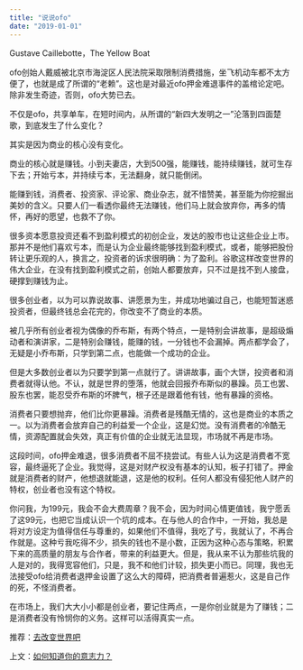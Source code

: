 ```yaml
---
title: "说说ofo"
date: "2019-01-01"
---
```


Gustave Caillebotte，The Yellow Boat

ofo创始人戴威被北京市海淀区人民法院采取限制消费措施，坐飞机动车都不太方便了，也就是成了所谓的“老赖”。这也是对最近ofo押金难退事件的盖棺论定吧。除非发生奇迹，否则，ofo大势已去。

不仅是ofo，共享单车，在短时间内，从所谓的“新四大发明之一”沦落到四面楚歌，到底发生了什么变化？

其实是因为商业的核心没有变化。

商业的核心就是赚钱。小到夫妻店，大到500强，能赚钱，能持续赚钱，就可生存下去；开始亏本，并持续亏本，无法翻身，就只能倒闭。

能赚到钱，消费者、投资家、评论家、商业杂志，就不惜赞美，甚至能为你挖掘出美妙的含义。只要人们一看透你最终无法赚钱，他们马上就会放弃你，再多的情怀，再好的愿望，也救不了你。

很多资本愿意投资还看不到盈利模式的初创企业，发达的股市也让这些企业上市。那并不是他们喜欢亏本，而是认为企业最终能够找到盈利模式，或者，能够把股份转让更乐观的人，换言之，投资者的诉求很明确：为了盈利。谷歌这样改变世界的伟大企业，在没有找到盈利模式之前，创始人都要放弃，只不过是找不到人接盘，硬撑到赚钱为止。

很多创业者，以为可以靠说故事、讲愿景为生，并成功地骗过自己，也能短暂迷惑投资者，但最终钱总会花完的，你改变不了商业的本质。

被几乎所有创业者视为偶像的乔布斯，有两个特点，一是特别会讲故事，是超级煽动者和演讲家，二是特别会赚钱，能赚的钱，一分钱也不会漏掉。两点都学会了，无疑是小乔布斯，只学到第二点，也能做一个成功的企业。

但是大多数创业者以为只要学到第一点就行了。讲讲故事，画个大饼，投资者和消费者就得认他。不认，就是世界的堕落，他就会回报乔布斯似的暴躁。员工也罢、股东也罢，能忍受乔布斯的坏脾气，根子还是跟着他有钱，他有暴躁的资格。

消费者只要想抛弃，他们比你更暴躁。消费者是残酷无情的，这也是商业的本质之一。以为消费者会放弃自己的利益爱一个企业，这是幻觉。没有消费者的冷酷无情，资源配置就会失效，真正有价值的企业就无法显现，市场就不再是市场。

这段时间，ofo押金难退，很多消费者不屈不挠尝试。有些人认为这是消费者不宽容，最终逼死了企业。我觉得，这是对财产权没有基本的认知，板子打错了。押金就是消费者的财产，他想退就能退，这是他的权利。任何人都没有侵犯他人财产的特权，创业者也没有这个特权。

你问我，为199元，我会不会大费周章？我不会，因为时间心情更值钱，我宁愿丢了这99元，也把它当成认识一个坑的成本。在与他人的合作中，一开始，我总是将对方设定为值得信任与尊重的，如果他们不值得，我吃了亏，我就认了，不再合作就是。这种亏我吃得不少，损失的钱也不是小数，正因为这种心态与策略，积累下来的高质量的朋友与合作者，带来的利益更大。但是，我从来不认为那些坑我的人是对的，我得宽容他们，只是，我不和他们计较，损失更小而已。同理，我也无法接受ofo给消费者退押金设置了这么大的障碍，把消费者普遍惹火，这是自己作的死，不怪消费者。

在市场上，我们大大小小都是创业者，要记住两点，一是你创业就是为了赚钱；二是消费者没有怜悯你的义务。这样可以活得真实一点。

推荐：[去改变世界吧](http://mp.weixin.qq.com/s?__biz=MjM5NDU0Mjk2MQ==&mid=2651629112&idx=1&sn=c2845e1ad38373733d404696efd9f70f&chksm=bd7e22268a09ab30fee1cfdc90b981ed5b512e10357b3d345ca9406dfc3d0f55bf51f1298b10&scene=21#wechat_redirect)

上文：[如何知道你的意志力？](http://mp.weixin.qq.com/s?__biz=MjM5NDU0Mjk2MQ==&mid=2651632027&idx=1&sn=a9b997418705f34ceeea18b99ee19171&chksm=bd7e35858a09bc931e711367405c63ece2529cdec80c80c587522dbc2dc1e33756222dd44548&scene=21#wechat_redirect)
